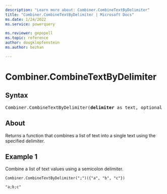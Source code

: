 ```yaml
---
description: "Learn more about: Combiner.CombineTextByDelimiter"
title: "Combiner.CombineTextByDelimiter | Microsoft Docs"
ms.date: 1/24/2022
ms.service: powerquery

ms.reviewer: gepopell
ms.topic: reference
author: dougklopfenstein
ms.author: bezhan

---
```

# Combiner.CombineTextByDelimiter

## Syntax

<pre>
Combiner.CombineTextByDelimiter(<b>delimiter</b> as text, optional <b>quoteStyle</b> as nullable number) as function
</pre>
  
## About

Returns a function that combines a list of text into a single text using the specified delimiter.

## Example 1

Combine a list of text values using a semicolon delimiter.

```powerquery-m
Combiner.CombineTextByDelimiter(";")({"a", "b", "c"})
```

`"a;b;c"`
